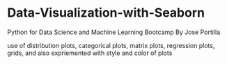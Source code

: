 # Data-Visualization-with-Seaborn
Python for Data Science and Machine Learning Bootcamp
By Jose Portilla

use of distribution plots, categorical plots, matrix plots, regression plots, grids, and also expriemented with style and color of plots
